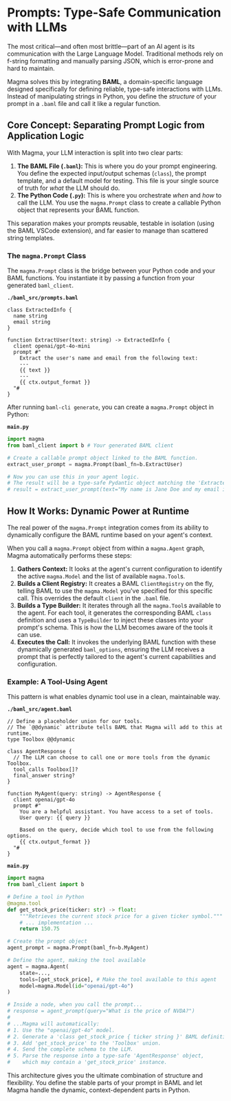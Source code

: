 # Prompts: Type-Safe Communication with LLMs

The most critical—and often most brittle—part of an AI agent is its communication with the Large Language Model. Traditional methods rely on f-string formatting and manually parsing JSON, which is error-prone and hard to maintain.

Magma solves this by integrating **BAML**, a domain-specific language designed specifically for defining reliable, type-safe interactions with LLMs. Instead of manipulating strings in Python, you define the *structure* of your prompt in a `.baml` file and call it like a regular function.

## Core Concept: Separating Prompt Logic from Application Logic

With Magma, your LLM interaction is split into two clear parts:

1.  **The BAML File (`.baml`):** This is where you do your prompt engineering. You define the expected input/output schemas (`class`), the prompt template, and a default model for testing. This file is your single source of truth for *what* the LLM should do.
2.  **The Python Code (`.py`):** This is where you orchestrate *when* and *how* to call the LLM. You use the `magma.Prompt` class to create a callable Python object that represents your BAML function.

This separation makes your prompts reusable, testable in isolation (using the BAML VSCode extension), and far easier to manage than scattered string templates.

### The `magma.Prompt` Class

The `magma.Prompt` class is the bridge between your Python code and your BAML functions. You instantiate it by passing a function from your generated `baml_client`.

**`./baml_src/prompts.baml`**
```baml
class ExtractedInfo {
  name string
  email string
}

function ExtractUser(text: string) -> ExtractedInfo {
  client openai/gpt-4o-mini
  prompt #"
    Extract the user's name and email from the following text:
    ---
    {{ text }}
    ---
    {{ ctx.output_format }}
  "#
}
```

After running `baml-cli generate`, you can create a `magma.Prompt` object in Python:

**`main.py`**
```python
import magma
from baml_client import b # Your generated BAML client

# Create a callable prompt object linked to the BAML function.
extract_user_prompt = magma.Prompt(baml_fn=b.ExtractUser)

# Now you can use this in your agent logic.
# The result will be a type-safe Pydantic object matching the 'ExtractedInfo' class.
# result = extract_user_prompt(text="My name is Jane Doe and my email is jane@example.com")
```

## How It Works: Dynamic Power at Runtime

The real power of the `magma.Prompt` integration comes from its ability to dynamically configure the BAML runtime based on your agent's context.

When you call a `magma.Prompt` object from within a `magma.Agent` graph, Magma automatically performs these steps:

1.  **Gathers Context:** It looks at the agent's current configuration to identify the active `magma.Model` and the list of available `magma.Tool`s.
2.  **Builds a Client Registry:** It creates a BAML `ClientRegistry` on the fly, telling BAML to use the `magma.Model` you've specified for this specific call. This overrides the default `client` in the `.baml` file.
3.  **Builds a Type Builder:** It iterates through all the `magma.Tool`s available to the agent. For each tool, it generates the corresponding BAML `class` definition and uses a `TypeBuilder` to inject these classes into your prompt's schema. This is how the LLM becomes aware of the tools it can use.
4.  **Executes the Call:** It invokes the underlying BAML function with these dynamically generated `baml_options`, ensuring the LLM receives a prompt that is perfectly tailored to the agent's current capabilities and configuration.

### Example: A Tool-Using Agent

This pattern is what enables dynamic tool use in a clean, maintainable way.

**`./baml_src/agent.baml`**
```baml
// Define a placeholder union for our tools.
// The `@@dynamic` attribute tells BAML that Magma will add to this at runtime.
type Toolbox @@dynamic

class AgentResponse {
  // The LLM can choose to call one or more tools from the dynamic Toolbox.
  tool_calls Toolbox[]?
  final_answer string?
}

function MyAgent(query: string) -> AgentResponse {
  client openai/gpt-4o
  prompt #"
    You are a helpful assistant. You have access to a set of tools.
    User query: {{ query }}

    Based on the query, decide which tool to use from the following options.
    {{ ctx.output_format }}
  "#
}
```

**`main.py`**
```python
import magma
from baml_client import b

# Define a tool in Python
@magma.tool
def get_stock_price(ticker: str) -> float:
    """Retrieves the current stock price for a given ticker symbol."""
    # ... implementation ...
    return 150.75

# Create the prompt object
agent_prompt = magma.Prompt(baml_fn=b.MyAgent)

# Define the agent, making the tool available
agent = magma.Agent(
    state=...,
    tools=[get_stock_price], # Make the tool available to this agent
    model=magma.Model(id="openai/gpt-4o")
)

# Inside a node, when you call the prompt...
# response = agent_prompt(query="What is the price of NVDA?")
#
# ...Magma will automatically:
# 1. Use the "openai/gpt-4o" model.
# 2. Generate a 'class get_stock_price { ticker string }' BAML definition.
# 3. Add 'get_stock_price' to the 'Toolbox' union.
# 4. Send the complete schema to the LLM.
# 5. Parse the response into a type-safe 'AgentResponse' object,
#    which may contain a 'get_stock_price' instance.
```

This architecture gives you the ultimate combination of structure and flexibility. You define the stable parts of your prompt in BAML and let Magma handle the dynamic, context-dependent parts in Python.